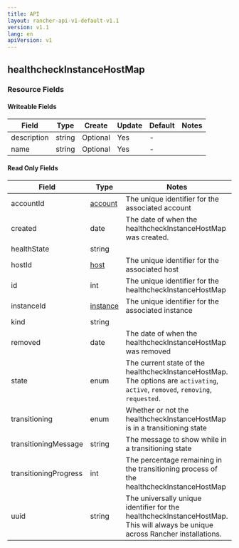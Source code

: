 ```yaml
---
title: API
layout: rancher-api-v1-default-v1.1
version: v1.1
lang: en
apiVersion: v1
---
```


## healthcheckInstanceHostMap



### Resource Fields

#### Writeable Fields

Field | Type | Create | Update | Default | Notes
---|---|---|---|---|---
description | string | Optional | Yes | - | 
name | string | Optional | Yes | - | 


#### Read Only Fields

Field | Type   | Notes
---|---|---
accountId | [account]({{site.baseurl}}/rancher/{{page.version}}/{{page.lang}}/api/{{page.apiVersion}}/api-resources/account/)  | The unique identifier for the associated account
created | date  | The date of when the healthcheckInstanceHostMap was created.
healthState | string  | 
hostId | [host]({{site.baseurl}}/rancher/{{page.version}}/{{page.lang}}/api/{{page.apiVersion}}/api-resources/host/)  | The unique identifier for the associated host
id | int  | The unique identifier for the healthcheckInstanceHostMap
instanceId | [instance]({{site.baseurl}}/rancher/{{page.version}}/{{page.lang}}/api/{{page.apiVersion}}/api-resources/instance/)  | The unique identifier for the associated instance
kind | string  | 
removed | date  | The date of when the healthcheckInstanceHostMap was removed
state | enum  | The current state of the healthcheckInstanceHostMap. The options are `activating`, `active`, `removed`, `removing`, `requested`.
transitioning | enum  | Whether or not the healthcheckInstanceHostMap is in a transitioning state
transitioningMessage | string  | The message to show while in a transitioning state
transitioningProgress | int  | The percentage remaining in the transitioning process of the healthcheckInstanceHostMap
uuid | string  | The universally unique identifier for the healthcheckInstanceHostMap. This will always be unique across Rancher installations.


<br>
